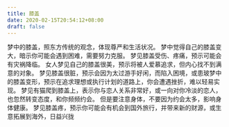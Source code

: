 ```yaml
---
title: 膝盖
date: 2020-02-15T20:54:12+08:00
draft: false
---
```


梦中的膝盖，照东方传统的观念，体现尊严和生活状况。
梦中觉得自己的膝盖变大，暗示你可能会遇到困难，需要努力克服。
梦见膝盖受伤、疼痛，预示可能会有灾祸降临。
女人梦见自己的膝盖很美，预示将被人爱慕追求，但内心找不到满意的对象。
梦见膝盖很脏，预示会因为太过游手好闲，而陷入困境，或患玻梦中的膝盖变形，预示在追求理想或执行计划的道路上，你会遭遇挫折，难以轻易实现。
梦见有猫爬到膝盖上，表示你与恋人关系非常好，或一向对你冷淡的恋人，也忽然转变态度，和你频频约会。
但是要注意身体，不要因为约会太多，影响身体健康。
梦见膝盖疼，预示你可能会有机会到国外旅行，并带来新的财源，或生意拓展到海外，日益兴拢